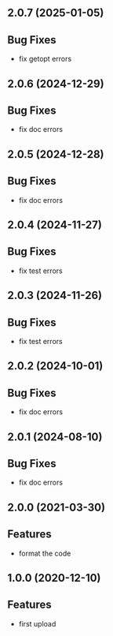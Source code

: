 ## 2.0.7 (2025-01-05)

## Bug Fixes

- fix getopt errors

## 2.0.6 (2024-12-29)

## Bug Fixes

- fix doc errors

## 2.0.5 (2024-12-28)

## Bug Fixes

- fix doc errors

## 2.0.4 (2024-11-27)

## Bug Fixes

- fix test errors

## 2.0.3 (2024-11-26)

## Bug Fixes

- fix test errors

## 2.0.2 (2024-10-01)

## Bug Fixes

- fix doc errors

## 2.0.1 (2024-08-10)

## Bug Fixes

- fix doc errors

## 2.0.0 (2021-03-30)

## Features

- format the code

## 1.0.0 (2020-12-10)

## Features

- first upload